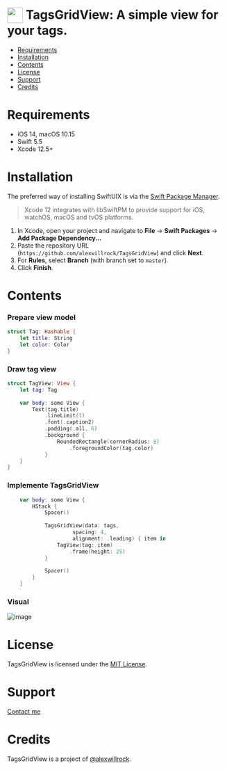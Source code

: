 <img align=top src="https://developer.apple.com/swift/images/swift-logo.svg" width="36" height="36">   TagsGridView: A simple view for your tags.
======================================

- [Requirements](#requirements) 
- [Installation](#installation)
- [Contents](#contents)
- [License](#license)
- [Support](#support)
- [Credits](#credits)

# Requirements 

- iOS 14, macOS 10.15
- Swift 5.5
- Xcode 12.5+

# Installation

The preferred way of installing SwiftUIX is via the [Swift Package Manager](https://swift.org/package-manager/).

>Xcode 12 integrates with libSwiftPM to provide support for iOS, watchOS, macOS and tvOS platforms.

1. In Xcode, open your project and navigate to **File** → **Swift Packages** → **Add Package Dependency...**
2. Paste the repository URL (`https://github.com/alexwillrock/TagsGridView`) and click **Next**.
3. For **Rules**, select **Branch** (with branch set to `master`).
4. Click **Finish**.

# Contents

### Prepare view model

```swift
struct Tag: Hashable {
    let title: String
    let color: Color
}
```

### Draw tag view

```swift
struct TagView: View {    
    let tag: Tag
    
    var body: some View {
        Text(tag.title)
            .lineLimit(1)
            .font(.caption2)
            .padding(.all, 6)
            .background {
                RoundedRectangle(cornerRadius: 8)
                    .foregroundColor(tag.color)
            }
    }
}

```

### Implemente TagsGridView  

```swift
    var body: some View {
        HStack {
            Spacer()
            
            TagsGridView(data: tags,
                     spacing: 4,
                     alignment: .leading) { item in
                TagView(tag: item)
                    .frame(height: 25)
            }
            
            Spacer()
        }
    }
```

### Visual


![image](https://user-images.githubusercontent.com/6507402/140094758-c03e33b0-0e4e-4326-b807-15990ce866c9.png)
# License

TagsGridView is licensed under the [MIT License](https://vmanot.mit-license.org).

# Support 

[Contact me](mailto:whitewillrock@gmail.com)


# Credits

TagsGridView is a project of [@alexwillrock](https://github.com/alexwillrock).
